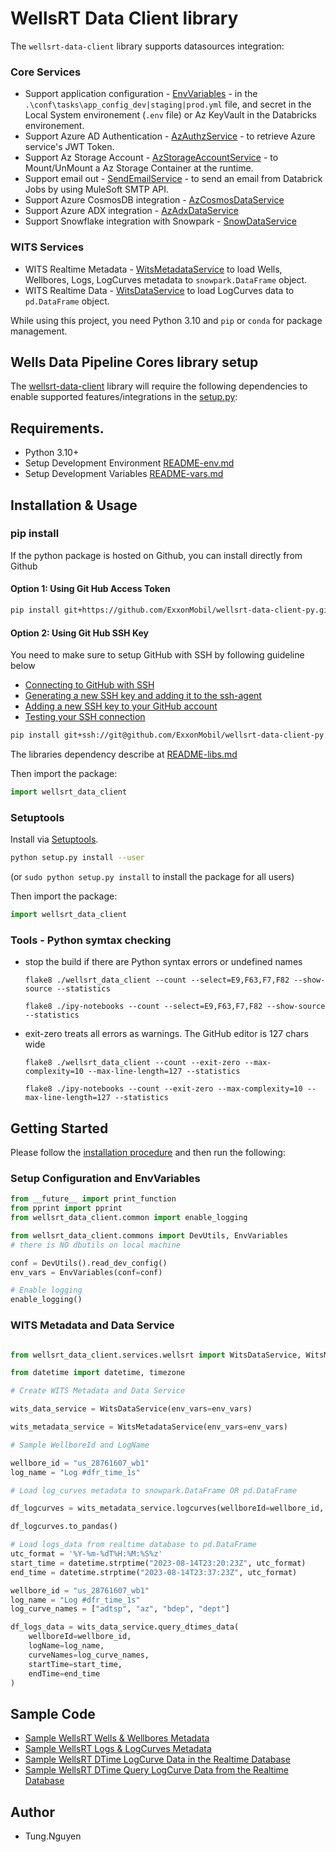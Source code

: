 # WellsRT Data Client library

The `wellsrt-data-client` library supports datasources  integration:

### Core Services

- Support application configuration - [EnvVariables](./wellsrt_data_client/commons/env_variables.py) - in the `.\conf\tasks\app_config_dev|staging|prod.yml` file, and secret in the Local System environement (`.env` file) or Az KeyVault in the Databricks environement.
- Support Azure AD Authentication - [AzAuthzService](./wellsrt_data_client/services/cores/az_ad_authz_service.py) - to retrieve Azure service's JWT Token.
- Support Az Storage Account - [AzStorageAccountService](./wellsrt_data_client/services/cores/az_storage_account_service.py) - to Mount/UnMount a Az Storage Container at the runtime.
- Support email out - [SendEmailService](./wellsrt_data_client/services/cores/send_email_service.py) - to send an email from Databrick Jobs by using MuleSoft SMTP API.
- Support Azure CosmosDB integration - [AzCosmosDataService](./wellsrt_data_client/services/cosmos/az_cosmos_data_service.py)
- Support Azure ADX integration - [AzAdxDataService](./adx/az_adx_data_service.py)
- Support Snowflake integration with Snowpark - [SnowDataService](./wellsrt_data_client/services/snow/snow_data_service.py)

### WITS Services


- WITS Realtime Metadata - [WitsMetadataService](./wellsrt_data_client/services/wellsrt/wits_metadata_service.py) to load Wells, Wellbores, Logs, LogCurves metadata to `snowpark.DataFrame` object.
- WITS Realtime Data - [WitsDataService](./wellsrt_data_client/services/wellsrt/wits_data_service.py) to load LogCurves data to `pd.DataFrame` object.

While using this project, you need Python 3.10 and `pip` or `conda` for package management.

## Wells Data Pipeline Cores library setup

The [wellsrt-data-client](https://github.com/ExxonMobil/wellsrt-data-client-py) library will require the following dependencies to enable supported features/integrations in the [setup.py](./setup.py):

## Requirements.

- Python 3.10+
- Setup Development Environment [README-env.md](./docs/README-env.md)
- Setup Development Variables [README-vars.md](./docs/README-vars.md)

## Installation & Usage
### pip install

If the python package is hosted on Github, you can install directly from Github

#### Option 1: Using Git Hub Access Token

```sh
pip install git+https://github.com/ExxonMobil/wellsrt-data-client-py.git
```

#### Option 2: Using Git Hub SSH Key

You need to make sure to setup GitHub with SSH by following guideline below

- [Connecting to GitHub with SSH](https://docs.github.com/en/authentication/connecting-to-github-with-ssh)
- [Generating a new SSH key and adding it to the ssh-agent](https://docs.github.com/en/authentication/connecting-to-github-with-ssh/generating-a-new-ssh-key-and-adding-it-to-the-ssh-agent)
- [Adding a new SSH key to your GitHub account](https://docs.github.com/en/authentication/connecting-to-github-with-ssh/adding-a-new-ssh-key-to-your-github-account)
- [Testing your SSH connection](https://docs.github.com/en/authentication/connecting-to-github-with-ssh/testing-your-ssh-connection)

```sh
pip install git+ssh://git@github.com/ExxonMobil/wellsrt-data-client-py.git
```

The libraries dependency describe at [README-libs.md](./docs/README-libs.md)

Then import the package:
```python
import wellsrt_data_client
```

### Setuptools

Install via [Setuptools](http://pypi.python.org/pypi/setuptools).

```sh
python setup.py install --user
```
(or `sudo python setup.py install` to install the package for all users)

Then import the package:
```python
import wellsrt_data_client
```

### Tools - Python symtax checking

- stop the build if there are Python syntax errors or undefined names

    ```
    flake8 ./wellsrt_data_client --count --select=E9,F63,F7,F82 --show-source --statistics

    flake8 ./ipy-notebooks --count --select=E9,F63,F7,F82 --show-source --statistics
    ```

- exit-zero treats all errors as warnings. The GitHub editor is 127 chars wide

    ```
    flake8 ./wellsrt_data_client --count --exit-zero --max-complexity=10 --max-line-length=127 --statistics

    flake8 ./ipy-notebooks --count --exit-zero --max-complexity=10 --max-line-length=127 --statistics
    ```

## Getting Started

Please follow the [installation procedure](#installation--usage) and then run the following:

### Setup Configuration and EnvVariables 

```python
from __future__ import print_function
from pprint import pprint
from wellsrt_data_client.common import enable_logging

from wellsrt_data_client.commons import DevUtils, EnvVariables
# there is NO dbutils on local machine

conf = DevUtils().read_dev_config()
env_vars = EnvVariables(conf=conf)

# Enable logging
enable_logging()

```

### WITS Metadata and Data Service

```python

from wellsrt_data_client.services.wellsrt import WitsDataService, WitsMetadataService, WitsMetaName

from datetime import datetime, timezone

# Create WITS Metadata and Data Service

wits_data_service = WitsDataService(env_vars=env_vars)

wits_metadata_service = WitsMetadataService(env_vars=env_vars)

# Sample WellboreId and LogName

wellbore_id = "us_28761607_wb1"
log_name = "Log #dfr_time_1s"

# Load log_curves metadata to snowpark.DataFrame OR pd.DataFrame

df_logcurves = wits_metadata_service.logcurves(wellboreId=wellbore_id, logName=log_name)

df_logcurves.to_pandas()

# Load logs_data from realtime database to pd.DataFrame
utc_format = '%Y-%m-%dT%H:%M:%S%z'
start_time = datetime.strptime("2023-08-14T23:20:23Z", utc_format)
end_time = datetime.strptime("2023-08-14T23:37:23Z", utc_format)

wellbore_id = "us_28761607_wb1"
log_name = "Log #dfr_time_1s"
log_curve_names = ["adtsp", "az", "bdep", "dept"]

df_logs_data = wits_data_service.query_dtimes_data(
    wellboreId=wellbore_id, 
    logName=log_name, 
    curveNames=log_curve_names, 
    startTime=start_time, 
    endTime=end_time
)


```

## Sample Code

- [Sample WellsRT Wells & Wellbores Metadata](./ipy-notebooks/test_wellsrt_metadata_service_wits_wellbores.ipynb)
- [Sample WellsRT Logs & LogCurves Metadata](./ipy-notebooks/test_wellsrt_metadata_service_wits_logs.ipynb)
- [Sample WellsRT DTime LogCurve Data in the Realtime Database](./ipy-notebooks/test_wellsrt_data_service_dtimes.ipynb)
- [Sample WellsRT DTime Query LogCurve Data from the Realtime Database](./ipy-notebooks/test_wellsrt_data_service_dtimes_query.ipynb)

## Author

- Tung.Nguyen


